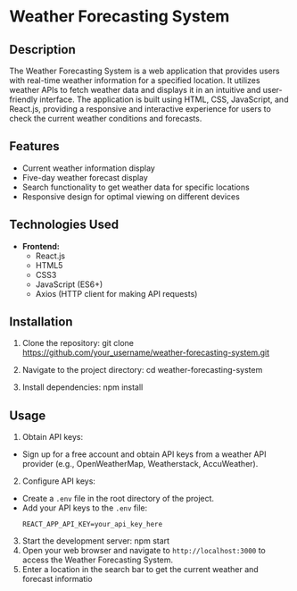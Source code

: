 # Weather Forecasting System

## Description
The Weather Forecasting System is a web application that provides users with real-time weather information for a specified location. It utilizes weather APIs to fetch weather data and displays it in an intuitive and user-friendly interface. The application is built using HTML, CSS, JavaScript, and React.js, providing a responsive and interactive experience for users to check the current weather conditions and forecasts.

## Features
- Current weather information display
- Five-day weather forecast display
- Search functionality to get weather data for specific locations
- Responsive design for optimal viewing on different devices

## Technologies Used
- **Frontend:**
  - React.js
  - HTML5
  - CSS3
  - JavaScript (ES6+)
  - Axios (HTTP client for making API requests)

## Installation
1. Clone the repository:
git clone https://github.com/your_username/weather-forecasting-system.git


2. Navigate to the project directory:
cd weather-forecasting-system

4. Install dependencies:
npm install


## Usage
1. Obtain API keys:
- Sign up for a free account and obtain API keys from a weather API provider (e.g., OpenWeatherMap, Weatherstack, AccuWeather).
2. Configure API keys:
- Create a `.env` file in the root directory of the project.
- Add your API keys to the `.env` file:
  ```
  REACT_APP_API_KEY=your_api_key_here
  ```
3. Start the development server:
npm start
4. Open your web browser and navigate to `http://localhost:3000` to access the Weather Forecasting System.
5. Enter a location in the search bar to get the current weather and forecast informatio
